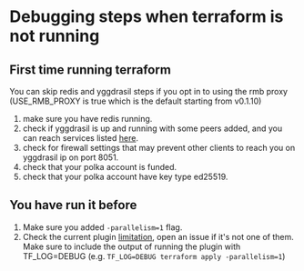 # Debugging steps when terraform is not running

## First time running terraform

You can skip redis and yggdrasil steps if you opt in to using the rmb proxy (USE_RMB_PROXY is true which is the default starting from v0.1.10)

1. make sure you have redis running.
2. check if yggdrasil is up and running with some peers added, and you can reach services listed [here](https://yggdrasil-network.github.io/services.html).
3. check for firewall settings that may prevent other clients to reach you on yggdrasil ip on port 8051.
4. check that your polka account is funded.
5. check that your polka account have key type ed25519.

## You have run it before

1. Make sure you added `-parallelism=1` flag.
2. Check the current plugin [limitation](https://github.com/threefoldtech/terraform-provider-grid#current-limitation), open an issue if it's not one of them. Make sure to include the output of running the plugin with TF_LOG=DEBUG (e.g. `TF_LOG=DEBUG terraform apply -parallelism=1`)